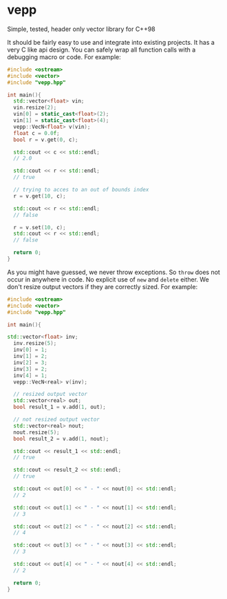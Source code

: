 # vepp
Simple, tested, header only vector library for C++98

It should be fairly easy to use and integrate into existing projects.
It has a very C like api design. You can safely wrap all function calls with a
debugging macro or code. For example:

```c++
#include <ostream>
#include <vector>
#include "vepp.hpp"

int main(){
  std::vector<float> vin;
  vin.resize(2);
  vin[0] = static_cast<float>(2);
  vin[1] = static_cast<float>(4);
  vepp::VecN<float> v(vin);
  float c = 0.0f;
  bool r = v.get(0, c);

  std::cout << c << std::endl;
  // 2.0

  std::cout << r << std::endl;
  // true

  // trying to acces to an out of bounds index
  r = v.get(10, c);

  std::cout << r << std::endl;
  // false

  r = v.set(10, c);
  std::cout << r << std::endl;
  // false

  return 0;
}
```
As you might have guessed, we never throw exceptions. So `throw` does not
occur in anywhere in code. No explicit use of `new` and `delete` either.
We don't resize output vectors if they are correctly sized. For example:

```c++
#include <ostream>
#include <vector>
#include "vepp.hpp"

int main(){

std::vector<float> inv;
  inv.resize(5);
  inv[0] = 1;
  inv[1] = 2;
  inv[2] = 3;
  inv[3] = 2;
  inv[4] = 1;
  vepp::VecN<real> v(inv);

  // resized output vector
  std::vector<real> out;
  bool result_1 = v.add(1, out);

  // not resized output vector
  std::vector<real> nout;
  nout.resize(5);
  bool result_2 = v.add(1, nout);

  std::cout << result_1 << std::endl;
  // true

  std::cout << result_2 << std::endl;
  // true

  std::cout << out[0] << " - " << nout[0] << std::endl;
  // 2

  std::cout << out[1] << " - " << nout[1] << std::endl;
  // 3

  std::cout << out[2] << " - " << nout[2] << std::endl;
  // 4

  std::cout << out[3] << " - " << nout[3] << std::endl;
  // 3

  std::cout << out[4] << " - " << nout[4] << std::endl;
  // 2

  return 0;
}
```
